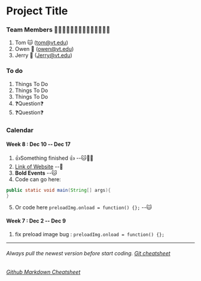 # Project Title
### Team Members 🐶🐱🐹🐰🦊🐻🐼🐨🐯🦁🐮🐷🐸🐵
1. Tom 🐱 (tom@vt.edu)
2. Owen 🐶 (owen@vt.edu)
3. Jerry 🐹 (Jerry@vt.edu)

### To do
1. Things To Do 
2. Things To Do 
3. Things To Do 
4. ❓Question❓
5. ❓Question❓

### Calendar
#### Week 8 : Dec 10 -- Dec 17
1. :+1:Something finished :+1: --🐱🐶🐹
2. [Link of Website](www.google.com) --🐹
3. **Bold Events**  --🐱
4. Code can go here: 
```java
public static void main(String[] args){
}
```
5. Or code here ```preloadImg.onload = function() {};``` --🐱

#### Week 7 : Dec 2 -- Dec 9
1. fix preload image bug : ```preloadImg.onload = function() {};```




---
###### Always pull the newest version before start coding. [Git cheatsheet](https://owenying.github.io/html/blog/ToBeAEngineerFromScratch/Diary.html)
###### [Github Markdown Cheatsheet](https://github.com/adam-p/markdown-here/wiki/Markdown-Cheatsheet)
